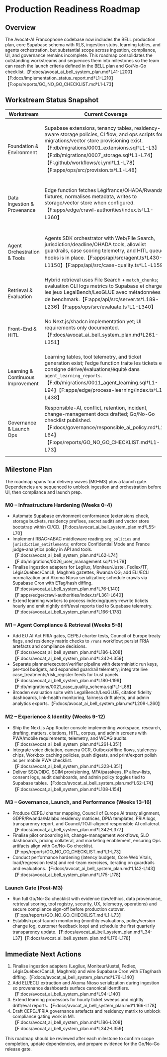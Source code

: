 # Production Readiness Roadmap

## Overview
The Avocat-AI Francophone codebase now includes the BELL production plan, core Supabase schema with RLS, ingestion stubs, learning tables, and agents orchestration, but substantial scope across ingestion, compliance, UI, and governance remains incomplete. This roadmap consolidates the outstanding workstreams and sequences them into milestones so the team can reach the launch criteria defined in the BELL plan and Go/No-Go checklist.【F:docs/avocat_ai_bell_system_plan.md†L41-L200】【F:docs/implementation_status_report.md†L1-L210】【F:ops/reports/GO_NO_GO_CHECKLIST.md†L1-L73】

## Workstream Status Snapshot
| Workstream | Current Coverage | Remaining Gaps |
| --- | --- | --- |
| Foundation & Environment | Supabase extensions, tenancy tables, residency-aware storage policies, CI flow, and ops scripts for migrations/vector store provisioning exist.【F:db/migrations/0001_extensions.sql†L1-L3】【F:db/migrations/0007_storage.sql†L1-L74】【F:.github/workflows/ci.yml†L1-L78】【F:apps/ops/src/provision.ts†L1-L48】 | ✅ Completed — `pnpm ops:foundation` now audits critical secrets, applies migrations, provisions buckets/residency zones/allowlists, validates residency guards, and ensures the OpenAI vector store is created, closing the outstanding automation gap for phase A.【F:apps/ops/src/foundation.ts†L1-L112】【F:apps/ops/src/lib/secrets.ts†L1-L33】【F:apps/ops/src/lib/postgres.ts†L1-L17】 |
| Data Ingestion & Provenance | Edge function fetches Légifrance/OHADA/Rwanda fixtures, normalises metadata, writes to storage/vector store when configured.【F:apps/edge/crawl-authorities/index.ts†L1-L360】 | Missing real connectors for Legilux, Moniteur/Justel, Fedlex, LégisQuébec/CanLII, Maghreb gazettes; no ELI/ECLI/Akoma Ntoso capture, cron schedules, change detection, or provenance dashboards.【F:docs/avocat_ai_bell_system_plan.md†L76-L140】 |
| Agent Orchestration & Tools | Agents SDK orchestrator with Web/File Search, jurisdiction/deadline/OHADA tools, allowlist guardrails, case scoring telemetry, and HITL queue hooks is in place.【F:apps/api/src/agent.ts†L430-L1150】【F:apps/api/src/case-quality.ts†L1-L159】 | Lacks FRIA checkpoints, CEPEJ charter tests, Council of Europe treaty disclosures, deterministic planner/executor/verifier separation, and production trust signals driven by live citator data.【F:docs/avocat_ai_bell_system_plan.md†L72-L208】 |
| Retrieval & Evaluation | Hybrid retrieval uses File Search + `match_chunks`; evaluation CLI logs metrics to Supabase et charge les jeux LegalBench/LexGLUE avec métadonnées de benchmark.【F:apps/api/src/server.ts†L189-L236】【F:apps/ops/src/evaluate.ts†L1-L340】 | Citation fidelity dashboards, link-health monitors automatisés et le module public “Why trust this” restent à livrer.【F:docs/avocat_ai_bell_system_plan.md†L209-L260】 |
| Front-End & HITL | No Next.js/shadcn implementation yet; UI requirements only documented.【F:docs/avocat_ai_bell_system_plan.md†L261-L351】 | Need full App Router app, mobile PWA UX, voice/OCR capture, diff viewers, HITL console, export flows, telemetry, WCAG 2.2 AA compliance, and confidential-mode hardening.【F:docs/avocat_ai_bell_system_plan.md†L261-L351】 |
| Learning & Continuous Improvement | Learning tables, tool telemetry, and ticket generation exist; l’edge function traite les tickets et consigne dérive/évaluations/équité dans `agent_learning_reports`.【F:db/migrations/0011_agent_learning.sql†L1-L94】【F:apps/edge/process-learning/index.ts†L1-L438】 | Reste à activer les versions de politiques, enrichir les synonymes côté planner et exposer des tableaux de bord d’équité aux opérateurs.【F:docs/avocat_ai_bell_system_plan.md†L166-L178】 |
| Governance & Launch Ops | Responsible-AI, conflict, retention, incident, change-management docs drafted; Go/No-Go checklist published.【F:docs/governance/responsible_ai_policy.md†L1-L64】【F:ops/reports/GO_NO_GO_CHECKLIST.md†L1-L73】 | Need CEPEJ charter mapping, Council of Europe treaty alignment, FRIA templates/logs, residency/DPIA matrices, transparency reports, pilot onboarding collateral, SLO dashboards, pricing assets, and evidence capture for each checklist item.【F:docs/avocat_ai_bell_system_plan.md†L342-L377】 |

## Milestone Plan
The roadmap spans four delivery waves (M0–M3) plus a launch gate. Dependencies are sequenced to unblock ingestion and orchestration before UI, then compliance and launch prep.

### M0 – Infrastructure Hardening (Weeks 0-4)
- Automate Supabase environment conformance (extensions check, storage buckets, residency prefixes, secret audit) and vector store bootstrap within CI/CD.【F:docs/avocat_ai_bell_system_plan.md†L55-L70】
- Implement RBAC×ABAC middleware reading `org_policies` and `jurisdiction_entitlements`; enforce Confidential Mode and France judge-analytics policy in API and tools.【F:docs/avocat_ai_bell_system_plan.md†L62-L74】【F:db/migrations/0026_user_management.sql†L1-L78】
- Finalise ingestion adapters for Legilux, Moniteur/Justel, Fedlex/TF, LégisQuébec/CanLII, Maghreb gazettes, Rwanda OG; add ELI/ECLI normalization and Akoma Ntoso serialization; schedule crawls via Supabase Cron with ETag/hash diffing.【F:docs/avocat_ai_bell_system_plan.md†L76-L140】【F:apps/edge/crawl-authorities/index.ts†L361-L640】
- Extend learning workers to process indexing/query-rewrite tickets hourly and emit nightly drift/eval reports tied to Supabase telemetry.【F:docs/avocat_ai_bell_system_plan.md†L166-L178】

### M1 – Agent Compliance & Retrieval (Weeks 5-8)
- Add EU AI Act FRIA gates, CEPEJ charter tests, Council of Europe treaty flags, and residency matrix checks to `/runs` workflow; persist FRIA artefacts and compliance decisions.【F:docs/avocat_ai_bell_system_plan.md†L186-L208】【F:docs/avocat_ai_bell_system_plan.md†L342-L359】
- Separate planner/executor/verifier pipeline with deterministic run keys, per-tool budgets, and expanded guardrail telemetry; integrate live case_treatments/risk_register feeds for trust panels.【F:docs/avocat_ai_bell_system_plan.md†L180-L199】【F:db/migrations/0021_case_quality_schema.sql†L1-L88】
- Broaden evaluation suite with LegalBench/LexGLUE, citation fidelity dashboards, link-health monitoring, fairness drift alerts, and admin analytics exports.【F:docs/avocat_ai_bell_system_plan.md†L209-L260】

### M2 – Experience & Identity (Weeks 9-12)
- Ship the Next.js App Router console implementing workspace, research, drafting, matters, citations, HITL, corpus, and admin screens with PWA/mobile requirements, telemetry, and WCAG audits.【F:docs/avocat_ai_bell_system_plan.md†L261-L351】
- Integrate voice dictation, camera OCR, Outbox/offline flows, staleness chips, Workbox caching policies, push digests, and print/export polish as per mobile PWA checklist.【F:docs/avocat_ai_bell_system_plan.md†L323-L351】
- Deliver SSO/OIDC, SCIM provisioning, MFA/passkeys, IP allow-lists, consent logs, audit dashboards, and admin policy toggles tied to Supabase tables.【F:docs/avocat_ai_bell_system_plan.md†L62-L74】【F:docs/avocat_ai_bell_system_plan.md†L108-L154】

### M3 – Governance, Launch, and Performance (Weeks 13-16)
- Produce CEPEJ charter mapping, Council of Europe AI treaty alignment, GDPR/Rwanda/Malabo residency matrices, DPIA templates, FRIA logs, transparency report, and Council/TOJI-aligned responsible AI collateral.【F:docs/avocat_ai_bell_system_plan.md†L342-L377】
- Finalise pilot onboarding kit, change-management workflows, SLO dashboards, pricing collateral, and marketing enablement, ensuring Ops artifacts align with Go/No-Go checklist.【F:ops/reports/GO_NO_GO_CHECKLIST.md†L1-L73】
- Conduct performance hardening (latency budgets, Core Web Vitals, load/regression tests) and red-team exercises, iterating on guardrails and evaluations.【F:docs/avocat_ai_bell_system_plan.md†L142-L143】【F:docs/avocat_ai_bell_system_plan.md†L175-L178】

### Launch Gate (Post-M3)
- Run full Go/No-Go checklist with evidence (law/ethics, data provenance, retrieval scoring, tool registry, security, UX, telemetry, operations) and secure compliance sign-off before production cutover.【F:ops/reports/GO_NO_GO_CHECKLIST.md†L1-L73】
- Establish post-launch monitoring (monthly evaluations, policy/version change log, customer feedback loop) and schedule the first quarterly transparency update.【F:docs/avocat_ai_bell_system_plan.md†L34-L37】【F:docs/avocat_ai_bell_system_plan.md†L176-L178】

## Immediate Next Actions
1. Finalise ingestion adapters (Legilux, Moniteur/Justel, Fedlex, LégisQuébec/CanLII, Maghreb) and wire Supabase Cron with ETag/hash diffing.【F:docs/avocat_ai_bell_system_plan.md†L76-L140】
2. Add ELI/ECLI extraction and Akoma Ntoso serialization during ingestion so provenance dashboards surface canonical identifiers.【F:docs/avocat_ai_bell_system_plan.md†L94-L140】
3. Extend learning processors for hourly ticket sweeps and nightly drift/eval reports.【F:docs/avocat_ai_bell_system_plan.md†L166-L178】
4. Draft CEPEJ/FRIA governance artefacts and residency matrix to unblock compliance gating work in M1.【F:docs/avocat_ai_bell_system_plan.md†L186-L208】【F:docs/avocat_ai_bell_system_plan.md†L342-L359】

This roadmap should be reviewed after each milestone to confirm scope completion, update dependencies, and prepare evidence for the Go/No-Go release gate.
